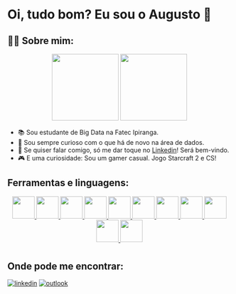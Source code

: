# Oi, tudo bom? Eu sou o Augusto 👋

## 👨‍💻 Sobre mim:

<div align="center">

<picture>
    <source height="150em" media="(prefers-color-scheme: dark)" srcset="https://github-readme-stats.vercel.app/api?username=augustopinho&show_icons=true&theme=github_dark&include_all_commits=true&hide=stars">
    <img height="150em" src="https://github-readme-stats.vercel.app/api?username=augustopinho&show_icons=true&include_all_commits=true&hide=stars">
</picture>
<picture>
    <source height="150em" media="(prefers-color-scheme: dark)" srcset="https://github-readme-stats.vercel.app/api/top-langs/?username=augustopinho&layout=compact&langs_count=7&theme=github_dark">
    <img height="150em" src="https://github-readme-stats.vercel.app/api/top-langs/?username=augustopinho&layout=compact&langs_count=7">
</picture>

<div align="left">

- 📚 Sou estudante de Big Data na Fatec Ipiranga.
- 👀 Sou sempre curioso com o que há de novo na área de dados.
- 💬 Se quiser falar comigo, só me dar toque no [Linkedin](https://www.linkedin.com/in/augusto-pinho/)! Será bem-vindo.  
- 🎮 E uma curiosidade: Sou um gamer casual. Jogo Starcraft 2 e CS! 

## Ferramentas e linguagens:
   
<div align="center">
<a href='https://www.python.org'>
<img src="https://cdn.jsdelivr.net/gh/devicons/devicon/icons/python/python-original.svg" width="50" height="50" />
</a>
<a href='https://jupyter.org/'>
<img src="https://cdn.jsdelivr.net/gh/devicons/devicon/icons/jupyter/jupyter-original-wordmark.svg" width="50" height="50" />
</a>
<a href='https://www.postgresql.org/'>
<img src="https://cdn.jsdelivr.net/gh/devicons/devicon/icons/postgresql/postgresql-original-wordmark.svg" width="50" height="50"/>
</a>
<a href='https://www.mongodb.com/'>
<img src="https://cdn.jsdelivr.net/gh/devicons/devicon/icons/mongodb/mongodb-plain-wordmark.svg" width="50" height="50" />
</a>
<a href='https://neo4j.com/'>
<img src="https://cdn.jsdelivr.net/gh/devicons/devicon/icons/neo4j/neo4j-original.svg" width="50" height="50" />
</a>
<a href='https://git-scm.com'>
<img src="https://cdn.jsdelivr.net/gh/devicons/devicon/icons/git/git-original.svg" width="50" height="50" />
</a>
<a href='https://github.com/'>
<img src="https://cdn.jsdelivr.net/gh/devicons/devicon/icons/github/github-original.svg" width="50" height="50"/>
</a>
<a href='https://aws.amazon.com/pt/'>
<img src="https://cdn.jsdelivr.net/npm/simple-icons@9.17.0/icons/amazonaws.svg" width="50" height="50"/>
</a>
<a href='https://powerbi.microsoft.com/pt-br/'>
<img src="https://cdn.jsdelivr.net/npm/simple-icons@3.13.0/icons/powerbi.svg" width="50" height="50"/>
</a>
<a href='https://www.microsoft.com/pt-br/microsoft-365/excel'>
<img src="https://cdn.jsdelivr.net/npm/simple-icons@3.13.0/icons/microsoftexcel.svg" width="50" height="50"/>
</a>
<a href='https://www.microsoft.com/pt-br/microsoft-365/powerpoint'>
<img src="https://cdn.jsdelivr.net/npm/simple-icons@3.13.0/icons/microsoftpowerpoint.svg" width="50" height="50"/>
</a>
</div>

#
## Onde pode me encontrar:

[![linkedin](https://img.shields.io/badge/-Linkedin-0A66C2?style=for-the-badge&logo=linkedin&logoColor=white)](https://www.linkedin.com/in/augusto-pinho/)
[![outlook](https://img.shields.io/badge/-Outlook-0078D4?style=for-the-badge&logo=microsoft-outlook&logoColor=white)](mailto:augustopinho@hotmail.com)
